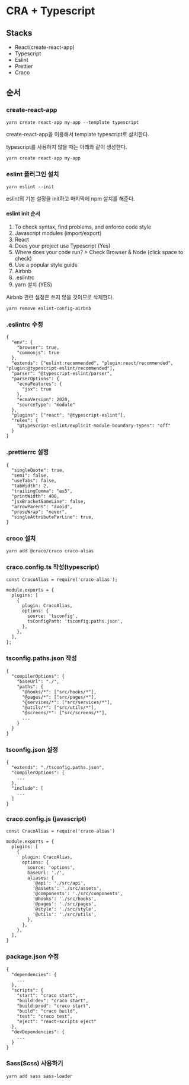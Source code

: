 # CRA + Typescript

## Stacks

* React(create-react-app)
* Typescript
* Eslint
* Prettier
* Craco

## 순서

### create-react-app

```
yarn create react-app my-app --template typescript
```

create-react-app을 이용해서 template typescript로 설치한다.

typescript를 사용하지 않을 때는 아래와 같이 생성한다.

```
yarn create react-app my-app
```

### eslint 플러그인 설치

```
yarn eslint --init
```

eslint의 기본 설정을 init하고 마지막에 npm 설치를 해준다.

#### eslint init 순서
1. To check syntax, find problems, and enforce code style
2. Javascript modules (import/export)
3. React
4. Does your project use Typescript (Yes)
5. Where does your code run? > Check Browser & Node (click space to check)
6. Use a popular style guide
7. Airbnb
8. .eslintrc
9. yarn 설치 (YES)

Airbnb 관련 설정은 쓰지 않을 것이므로 삭제한다.

```
yarn remove eslint-config-airbnb
```

### .eslintrc 수정

```
{
  "env": {
    "browser": true,
    "commonjs": true
  },
  "extends": ["eslint:recommended", "plugin:react/recommended", "plugin:@typescript-eslint/recommended"],
  "parser": "@typescript-eslint/parser",
  "parserOptions": {
    "ecmaFeatures": {
      "jsx": true
    },
    "ecmaVersion": 2020,
    "sourceType": "module"
  },
  "plugins": ["react", "@typescript-eslint"],
  "rules": {
    "@typescript-eslint/explicit-module-boundary-types": "off"
  }
}
```

### .prettierrc 설정

```
{
  "singleQuote": true,
  "semi": false,
  "useTabs": false,
  "tabWidth": 2,
  "trailingComma": "es5",
  "printWidth": 400,
  "jsxBracketSameLine": false,
  "arrowParens": "avoid",
  "proseWrap": "never",
  "singleAttributePerLine": true,
}
```

### croco 설치

```
yarn add @craco/craco craco-alias
```

### craco.config.ts 작성(typescript)

```
const CracoAlias = require('craco-alias');

module.exports = {
  plugins: [
    {
      plugin: CracoAlias,
      options: {
        source: 'tsconfig',
        tsConfigPath: 'tsconfig.paths.json',
      },
    },
  ],
};
```

### tsconfig.paths.json 작성
```
{
  "compilerOptions": {
    "baseUrl": "./",
    "paths": {
      "@hooks/*": ["src/hooks/*"],
      "@pages/*": ["src/pages/*"],
      "@services/*": ["src/services/*"],
      "@utils/*": ["src/utils/*"],
      "@screens/*": ["src/screens/*"],
      ...
    }
  }
}
```

### tsconfig.json 설정
```
{
  "extends": "./tsconfig.paths.json",
  "compilerOptions": {
    ...
  },
  "include": [
  	...
  ]
}
```

### craco.config.js (javascript)
```
const CracoAlias = require('craco-alias')

module.exports = {
  plugins: [
    {
      plugin: CracoAlias,
      options: {
        source: 'options',
        baseUrl: './',
        aliases: {
          '@api': './src/api',
          '@assets': './src/assets',
          '@components': './src/components',
          '@hooks': './src/hooks',
          '@pages': './src/pages',
          '@style': './src/style',
          '@utils': './src/utils',
        },
      },
    },
  ],
}
```

### package.json 수정
```
{
  "dependencies": {
    ...
  },
  "scripts": {
    "start": "craco start",
    "build:dev": "craco start",
    "build:prod": "craco start",
    "build": "craco build",
    "test": "craco test",
    "eject": "react-scripts eject"
  },
  "devDependencies": {
    ...
  }
}
```


### Sass(Scss) 사용하기

```
yarn add sass sass-loader
```



